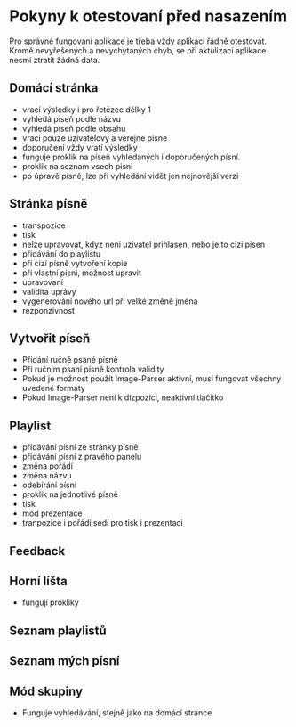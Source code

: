 # Pokyny k otestovaní před nasazením
Pro správné fungování aplikace je třeba vždy aplikaci řádně otestovat. Kromě nevyřešených a nevychytaných chyb, se při aktulizaci aplikace nesmí ztratit žádná data.

## Domácí stránka
- vrací výsledky i pro řetězec délky 1
- vyhledá píseň podle názvu
- vyhledá píseň podle obsahu
- vraci pouze uzivatelovy a verejne pisne
- doporučení vždy vratí výsledky
- funguje proklik na píseň vyhledaných i doporučených písní.
- proklik na seznam vsech pisni
- po úpravě písně, lze při vyhledání vidět jen nejnovější verzi

## Stránka písně
- transpozice
- tisk
- nelze upravovat, kdyz neni uzivatel prihlasen, nebo je to cizi pisen
- přidávání do playlistu
- při cizí písně vytvoření kopie
- při vlastní písni, možnost upravit
- upravovaní
- validita uprávy
- vygenerování nového url při velké změně jména
- rezponzivnost
  

## Vytvořit píseň
- Přidání ručně psané písně
- Při ručním psaní písně kontrola validity
- Pokud je možnost použít Image-Parser aktivní, musí fungovat všechny uvedené formáty
- Pokud Image-Parser není k dizpozici, neaktivní tlačítko

## Playlist
- přidávání písní ze stránky písně
- přidávání písní z pravého panelu
- změna pořádí
- změna názvu
- odebírání písní
- proklik na jednotlivé písně
- tisk
- mód prezentace
- tranpozice i pořádí sedí pro tisk i prezentaci

## Feedback

## Horní líšta
- fungují prokliky
  
## Seznam playlistů
## Seznam mých písní
## Mód skupiny
- Funguje vyhledávání, stejně jako na domácí stránce

